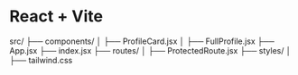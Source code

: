 # React + Vite

src/
├── components/
│ ├── ProfileCard.jsx
│ ├── FullProfile.jsx
├── App.jsx
├── index.jsx
├── routes/
│ ├── ProtectedRoute.jsx
├── styles/
│ ├── tailwind.css
